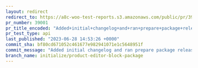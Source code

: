 ```yaml
---
layout: redirect
redirect_to: https://a8c-woo-test-reports.s3.amazonaws.com/public/pr/39001/api/index.html
pr_number: 39001
pr_title_encoded: "Added+initial+changelog+and+ran+prepare+package+release"
pr_test_type: api
last_published: "2023-06-28 14:53:26 +0000"
commit_sha: bf80cd671052c461677e982941071e1c5648951f
commit_message: "Added initial changelog and ran prepare package release"
branch_name: initialize/product-editor-block-package
---
```

